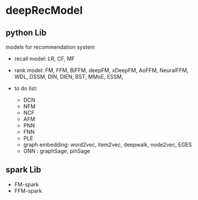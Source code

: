 # deepRecModel
## python Lib
models for recommendation system

- recall model: LR, CF, MF

- rank model: FM, FFM, BiFFM, deepFM, xDeepFM, AoFFM, NeuralFFM, WDL, DSSM, DIN, DIEN, BST, MMoE, ESSM, 

- to do list:
    - DCN
    - NFM
    - NCF
    - AFM
    - PNN
    - FNN
    - PLE
    - graph embedding: word2vec, item2vec, deepwalk, node2vec, EGES
    - GNN : graphSage, pinSage

## spark Lib
- FM-spark
- FFM-spark

